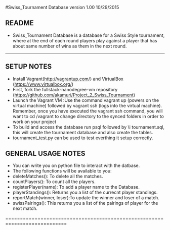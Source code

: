 #Swiss_Tournament Database version 1.00  10/29/2015

README
------
- Swiss_Tournament Database is a database for a Swiss Style tournament, where at the end of each round players 
play against a player that has about same number of wins as them in the next round. 
----------------------------------------------------------------------------

SETUP NOTES
-----------
- Install Vagrant(http://vagrantup.com/) and VirtualBox (https://www.virtualbox.org/)
- First, fork the fullstack-nanodegree-vm repository (https://github.com/akamuri/Project_2_Swiss_Tournament)
- Launch the Vagrant VM :Use the command vagrant up (powers on the virtual machine) followed by vagrant ssh (logs into the virtual machine). Remember, once you have executed the vagrant ssh command, you will want to cd /vagrant to change directory to the synced folders in order to work on your project
- To build and access the database run psql followed by \i tournament.sql, this will create the tournament database and also create the tables. 
- tournament_test.py can be used to test everthing it setup correctly.

GENERAL USAGE NOTES
-------------------
- You can write you on python file to interact with the datbase.
- The following functions will be available to you:
- deleteMatches(): To delete all the matches. 
- countPlayers(): To count all the players.
- registerPlayer(name): To add a player name to the Database. 
- playerStandings(): Returns you a list of the currecnt player standings.
- reportMatch(winner, loser):To update the winner and loser of a match.
- swissPairings(): This returns you a list of the pairings of player for the next match.


===========================================================================


